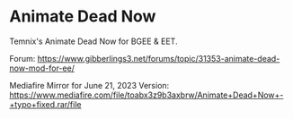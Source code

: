 # Animate Dead Now
Temnix's Animate Dead Now for BGEE &amp; EET.

Forum: https://www.gibberlings3.net/forums/topic/31353-animate-dead-now-mod-for-ee/

Mediafire Mirror for June 21, 2023 Version: https://www.mediafire.com/file/toabx3z9b3axbrw/Animate+Dead+Now+-+typo+fixed.rar/file
